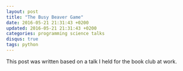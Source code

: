 ```yaml
---
layout: post
title: "The Busy Beaver Game"
date: 2016-05-21 21:31:43 +0200
updated: 2016-05-21 21:31:43 +0200
categories: programming science talks
disqus: true
tags: python
---
```


This post was written based on a talk I held for the book club at work.
